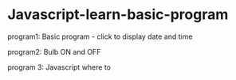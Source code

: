 # Javascript-learn-basic-program
program1: Basic program - click to display date and time 

program2: Bulb ON and OFF

program 3: Javascript where to
